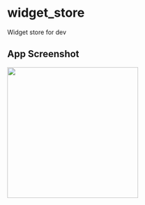 # widget_store

Widget store for dev

## App Screenshot

<img src="https://gitlab.dtgo.com/Sawatdikiat_sa/widget_store/-/raw/master/screenshot/set1.png" width="300">
